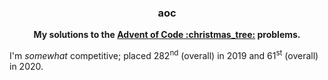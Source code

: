 <h3 align="center">aoc</h3>

<p align="center">
  <b>My solutions to the <a href="https://adventofcode.com/">Advent of Code :christmas_tree:</a> problems.</b>
</p>

I'm *somewhat* competitive; placed 282<sup>nd</sup> (overall) in 2019 and 61<sup>st</sup> (overall) in 2020.

